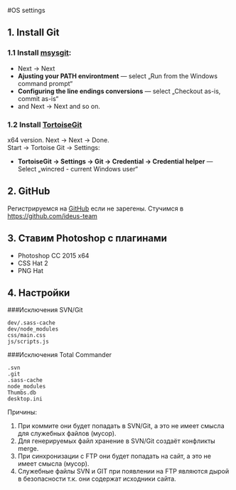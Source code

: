 #OS settings

## 1. Install Git
### 1.1 Install [msysgit](http://msysgit.github.io/):
 - Next → Next
 - __Ajusting your PATH environtment__ — select „Run from the Windows command prompt“
 - __Configuring the line endings conversions__ — select „Checkout as-is, commit as-is“
 - and Next → Next and so on.


### 1.2 Install [TortoiseGit](https://code.google.com/p/tortoisegit/wiki/Download)
x64 version. Next → Next → Done.  
Start → Tortoise Git → Settings:
  - __TortoiseGit → Settings → Git → Credential → Credential helper__ — Select „wincred - current Windows user“

## 2. GitHub
Регистрируемся на [GitHub](https://github.com/) если не зарегены. Стучимся в https://github.com/ideus-team


## 3. Ставим Photoshop с плагинами
 - Photoshop CC 2015 x64
 - CSS Hat 2
 - PNG Hat


## 4. Настройки
###Исключения SVN/Git
```
dev/.sass-cache
dev/node_modules
css/main.css
js/scripts.js
```

###Исключения Total Commander
```
.svn
.git
.sass-cache
node_modules
Thumbs.db
desktop.ini
```

Причины:
 1. При коммите они будет попадать в SVN/Git, а это не имеет смысла для служебных файлов (мусор).
 2. Для генерируемых файл хранение в SVN/Git создаёт конфликты merge.
 3. При синхронизации с FTP они будет попадать на сайт, а это не имеет смысла (мусор).
 4. Служебные файлы SVN и GIT при появлении на FTP являются дырой в безопасности т.к. они содержат исходники сайта.
